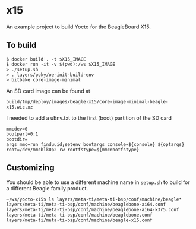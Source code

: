 # x15

An example project to build Yocto for the BeagleBoard X15.

## To build

    $ docker build . -t $X15_IMAGE
    $ docker run -it -v $(pwd):/ws $X15_IMAGE
    > ./setup.sh
    > . layers/poky/oe-init-build-env
    > bitbake core-image-minimal

An SD card image can be found at

    build/tmp/deploy/images/beagle-x15/core-image-minimal-beagle-x15.wic.xz 

I needed to add a uEnv.txt to the first (boot) partition of the SD card

    mmcdev=0
    bootpart=0:1
    bootdir=
    args_mmc=run finduuid;setenv bootargs console=${console} ${optargs} root=/dev/mmcblk0p2 rw rootfstype=${mmcrootfstype}

## Customizing

You should be able to use a different machine name in `setup.sh` to build for a different Beagle family product.

    ~/ws/yocto-x15$ ls layers/meta-ti/meta-ti-bsp/conf/machine/beagle*
    layers/meta-ti/meta-ti-bsp/conf/machine/beaglebone-ai64.conf
    layers/meta-ti/meta-ti-bsp/conf/machine/beaglebone-ai64-k3r5.conf
    layers/meta-ti/meta-ti-bsp/conf/machine/beaglebone.conf
    layers/meta-ti/meta-ti-bsp/conf/machine/beagle-x15.conf
